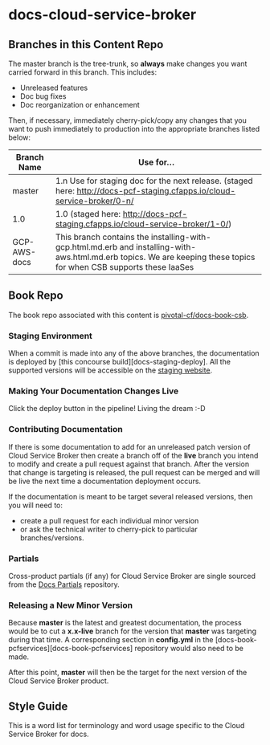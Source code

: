 # docs-cloud-service-broker

## Branches in this Content Repo

The master branch is the tree-trunk, so **always** make changes you want carried forward in this branch. This includes:

* Unreleased features
* Doc bug fixes
* Doc reorganization or enhancement

Then, if necessary, immediately cherry-pick/copy any changes that you want to push immediately to production into the appropriate branches listed below:

| Branch Name| Use for… |
|------------| ---------|
| master     | 1.n Use for staging doc for the next release. (staged here: http://docs-pcf-staging.cfapps.io/cloud-service-broker/0-n/ |
| 1.0     | 1.0 (staged here: http://docs-pcf-staging.cfapps.io/cloud-service-broker/1-0/) |
| GCP-AWS-docs | This branch contains the installing-with-gcp.html.md.erb and installing-with-aws.html.md.erb topics. We are keeping these topics for when CSB supports these IaaSes |



## Book Repo

The book repo associated with this content is [pivotal-cf/docs-book-csb](https://github.com/pivotal-cf/docs-book-csb).

### Staging Environment

When a commit is made into any of the above branches, the documentation is deployed by
[this concourse build][docs-staging-deploy]. All the supported versions will be accessible on the
[staging website][docs-staging].

[docs-staging]:        http://docs-pcf-staging.cfapps.io/cloud-service-broker/


### Making Your Documentation Changes Live

Click the deploy button in the pipeline! Living the dream :-D

### Contributing Documentation

If there is some documentation to add for an unreleased patch version of Cloud Service Broker then create a branch off of the **live** branch
you intend to modify and create a pull request against that branch.
After the version that change is targeting is released, the pull request can be merged and will be live
the next time a documentation deployment occurs.

If the documentation is meant to be target several released versions,
then you will need to:
+ create a pull request for each individual minor version
+ or ask the technical writer to cherry-pick to particular branches/versions.

### Partials

Cross-product partials (if any) for Cloud Service Broker are single sourced from the [Docs Partials](https://github.com/pivotal-cf/docs-partials) repository.

### Releasing a New Minor Version

Because **master** is the latest and greatest documentation, the process would be to cut a **x.x-live** branch
for the version that **master** was targeting during that time.
A corresponding section in **config.yml** in the [docs-book-pcfservices][docs-book-pcfservices] repository would also need to be made.

After this point, **master** will then be the target for the next version of the Cloud Service Broker product.


## Style Guide

This is a word list for terminology and word usage specific to the Cloud Service Broker for docs.
